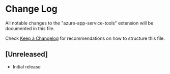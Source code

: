 # Change Log
All notable changes to the "azure-app-service-tools" extension will be documented in this file.

Check [Keep a Changelog](http://keepachangelog.com/) for recommendations on how to structure this file.

## [Unreleased]
- Initial release